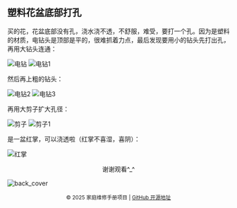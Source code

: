 ## 塑料花盆底部打孔
买的花，花盆底部没有孔，浇水浇不透，不舒服，难受，要打一个孔。因为是塑料的材质，电钻头是顶部是平的，很难抓着力点，最后发现要用小的钻头先打出孔，再用大钻头连通：

![电钻](../images/5-生活小技巧/08-塑料花盆底部打孔/电钻.webp)
![电钻1](../images/5-生活小技巧/08-塑料花盆底部打孔/电钻1.webp)

然后再上粗的钻头：

![电钻2](../images/5-生活小技巧/08-塑料花盆底部打孔/电钻2.webp)
![电钻3](../images/5-生活小技巧/08-塑料花盆底部打孔/电钻3.webp)

再用大剪子扩大孔径：

![剪子](../images/5-生活小技巧/08-塑料花盆底部打孔/剪子.webp)
![剪子1](../images/5-生活小技巧/08-塑料花盆底部打孔/剪子1.webp)

是一盆红掌，可以浇透啦（红掌不喜湿，喜阴）：

![红掌](../images/5-生活小技巧/08-塑料花盆底部打孔/红掌.webp)
<!-- 以下是添加的封底 -->
<div align="center">
谢谢观看^_^
</div>

![back_cover](../images/covers/back_cover.jpg)
<div align="center">
<small>© 2025 家庭维修手册项目 | <a href="https://github.com/sapchen/home-repair-manual">GitHub 开源地址</a></small>
</div>